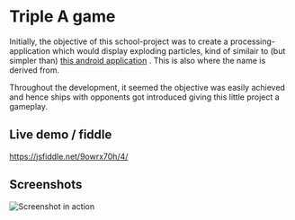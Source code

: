 # Triple A game

Initially, the objective of this school-project was to create a processing-application which would display exploding particles, kind of similair to (but simpler than) [this android application](https://play.google.com/store/apps/details?id=com.sunglab.tripleafree) . This is also where the name is derived from.

Throughout the development, it seemed the objective was easily achieved and hence ships with opponents got introduced giving this little project a gameplay.

## Live demo / fiddle

https://jsfiddle.net/9owrx70h/4/

## Screenshots

![Screenshot in action](https://i.imgur.com/FaRvGDE.png)
